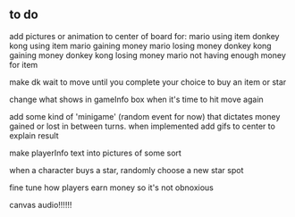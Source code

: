 ## to do

add pictures or animation to center of board for:
    mario using item
    donkey kong using item
    mario gaining money
    mario losing money
    donkey kong gaining money
    donkey kong losing money
    mario not having enough money for item

make dk wait to move until you complete your choice to buy an item or star

change what shows in gameInfo box when it's time to hit move again

add some kind of 'minigame' (random event for now) that dictates money gained or lost in between turns. when implemented add gifs to center to explain result

make playerInfo text into pictures of some sort

when a character buys a star, randomly choose a new star spot

fine tune how players earn money so it's not obnoxious 

canvas audio!!!!!!




